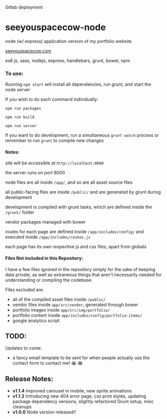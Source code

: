 Gitlab deployment

# seeyouspacecow-node
node (w/ express) application version of my portfolio website

[seeyouspacecow.com](https://seeyouspacecow.com)

es6 js, sass, nodejs, express, handlebars, grunt, bower, npm

### To use:

Running `npm start` will install all dependencies, run grunt, and start the node server

If you wish to do each command individually:

`npm run packages`

`npm run build`

`npm run server`

If you want to do development, run a simultaneous `grunt watch` process or remember to run `grunt` to compile new changes

#### Notes:

site will be accessible at `http://localhost:8000` 

the server runs on port 8000

node files are all inside `/app/`, and so are all asset source files

all public-facing files are inside `/public/` and are generated by grunt during development

development is compiled with grunt tasks, which are defined inside the `/grunt/` folder

vendor packages managed with bower

routes for each page are defined inside `/app/includes/config/` and executed inside `/app/includes/routes.js`

each page has its own respective js and css files, apart from globals

#### Files Not included in this Repository:

I have a few files ignored in the repository simply for the sake of keeping data private, as well as extraneous things that aren't necessarily needed for understanding or compiling the codebase.

Files excluded are:

- all of the compiled asset files inside `/public/`
- vendor files inside `app/src/vendor`, generated through bower
- portfolio images inside `app/src/img/portfolio/`
- portfolio content inside `app/includes/config/portfolio-items/`
- google analytics script

## TODO: 

Updates to come:

- a fancy email template to be sent for when people actually use the contact form to contact me! :sob: :joy:

## Release Notes: 

- **v1.1.4** Improved carousel in mobile, new sprite animations
- **v1.1.2** Introducing new 404 error page, css print styles, updating package dependency versions, slightly refactored Grunt setup, misc cleanups
- **v1.0.0** Node version released!!
